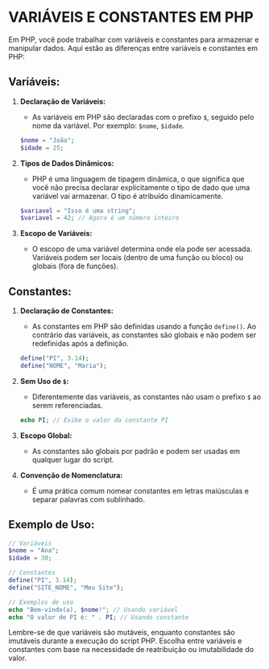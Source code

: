# VARIÁVEIS E CONSTANTES EM PHP
Em PHP, você pode trabalhar com variáveis e constantes para armazenar e manipular dados. Aqui estão as diferenças entre variáveis e constantes em PHP:

## Variáveis:
1. **Declaração de Variáveis:**
   - As variáveis em PHP são declaradas com o prefixo `$`, seguido pelo nome da variável. Por exemplo: `$nome`, `$idade`.

   ```php
   $nome = "João";
   $idade = 25;
   ```

2. **Tipos de Dados Dinâmicos:**
   - PHP é uma linguagem de tipagem dinâmica, o que significa que você não precisa declarar explicitamente o tipo de dado que uma variável vai armazenar. O tipo é atribuído dinamicamente.

   ```php
   $variavel = "Isso é uma string";
   $variavel = 42; // Agora é um número inteiro
   ```

3. **Escopo de Variáveis:**
   - O escopo de uma variável determina onde ela pode ser acessada. Variáveis podem ser locais (dentro de uma função ou bloco) ou globais (fora de funções).

## Constantes:
1. **Declaração de Constantes:**
   - As constantes em PHP são definidas usando a função `define()`. Ao contrário das variáveis, as constantes são globais e não podem ser redefinidas após a definição.

   ```php
   define("PI", 3.14);
   define("NOME", "Maria");
   ```

2. **Sem Uso de `$`:**
   - Diferentemente das variáveis, as constantes não usam o prefixo `$` ao serem referenciadas.

   ```php
   echo PI; // Exibe o valor da constante PI
   ```

3. **Escopo Global:**
   - As constantes são globais por padrão e podem ser usadas em qualquer lugar do script.

4. **Convenção de Nomenclatura:**
   - É uma prática comum nomear constantes em letras maiúsculas e separar palavras com sublinhado.

## Exemplo de Uso:

```php
// Variáveis
$nome = "Ana";
$idade = 30;

// Constantes
define("PI", 3.14);
define("SITE_NOME", "Meu Site");

// Exemplos de uso
echo "Bem-vindo(a), $nome!"; // Usando variável
echo "O valor de PI é: " . PI; // Usando constante
```

Lembre-se de que variáveis são mutáveis, enquanto constantes são imutáveis durante a execução do script PHP. Escolha entre variáveis e constantes com base na necessidade de reatribuição ou imutabilidade do valor.